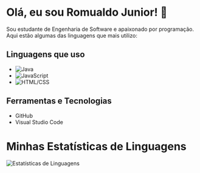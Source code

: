 # Olá, eu sou Romualdo Junior! 👋

Sou estudante de Engenharia de Software e apaixonado por programação. Aqui estão algumas das linguagens que mais utilizo:

## Linguagens que uso
- ![Java](https://img.shields.io/badge/Java-orange?style=for-the-badge)
- ![JavaScript](https://img.shields.io/badge/JavaScript-yellow?style=for-the-badge)
- ![HTML/CSS](https://img.shields.io/badge/HTML%20%26%20CSS-red?style=for-the-badge)


## Ferramentas e Tecnologias
- GitHub
- Visual Studio Code
 
# Minhas Estatísticas de Linguagens

![Estatísticas de Linguagens](https://github-readme-stats.vercel.app/api/top-langs/?username=seu-username&layout=compact&langs_count=8&theme=radical)

